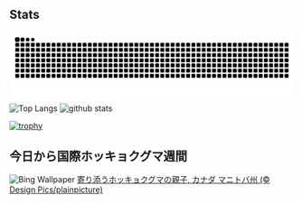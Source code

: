 ## Stats
<picture>
  <source media="(prefers-color-scheme: dark)" srcset="https://raw.githubusercontent.com/ba230t/ba230t/output/github-contribution-grid-snake-dark.svg">
  <source media="(prefers-color-scheme: light)" srcset="https://raw.githubusercontent.com/ba230t/ba230t/output/github-contribution-grid-snake.svg">
  <img alt="github contribution grid snake animation" src="https://raw.githubusercontent.com/ba230t/ba230t/output/github-contribution-grid-snake.svg">
</picture>

<p align="left">
  <img alt="Top Langs" height="150px" src="https://github-readme-stats.vercel.app/api/top-langs/?username=ba230t&layout=compact&theme=transparent" />
  <img alt="github stats" height="150px" src="https://github-readme-stats.vercel.app/api?username=ba230t&theme=transparent" />
</p>

[![trophy](https://github-profile-trophy.vercel.app/?username=ba230t&theme=transparent&column=7)](https://github.com/ryo-ma/github-profile-trophy)


<!-- Bing Wallpaper Start -->
## 今日から国際ホッキョクグマ週間
![Bing Wallpaper](https://www.bing.com/th?id=OHR.PolarBearHug_JA-JP5883977862_1920x1080.jpg&rf=LaDigue_1920x1080.jpg&pid=hp)
[寄り添うホッキョクグマの親子, カナダ マニトバ州 (© Design Pics/plainpicture)](https://www.bing.com/search?q=%E3%83%81%E3%83%A3%E3%83%BC%E3%83%81%E3%83%AB%E3%81%AE%E3%83%9B%E3%83%83%E3%82%AD%E3%83%A7%E3%82%AF%E3%82%B0%E3%83%9E&form=hpcapt&filters=HpDate%3a%2220241026_1500%22)
<!-- Bing Wallpaper End -->
